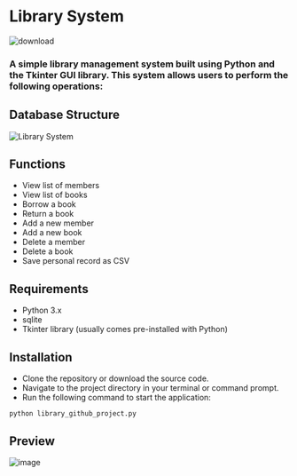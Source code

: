 # Library System
![download](https://github.com/user-attachments/assets/aea72140-8bf5-4771-ab7a-66a9879181e0)
### A simple library management system built using Python and the Tkinter GUI library. This system allows users to perform the following operations:

## Database Structure
![Library System](https://github.com/user-attachments/assets/a045727e-4849-406c-922b-69aa7adaef34)

## Functions
- View list of members
- View list of books
- Borrow a book
- Return a book
- Add a new member
- Add a new book
- Delete a member
- Delete a book
- Save personal record as CSV

## Requirements
- Python 3.x
- sqlite
- Tkinter library (usually comes pre-installed with Python)

## Installation
- Clone the repository or download the source code.
- Navigate to the project directory in your terminal or command prompt.
- Run the following command to start the application:
```
python library_github_project.py
```
## Preview
<img alt="image" src="https://github.com/user-attachments/assets/ab996956-e3a2-43d5-b54c-ed5ba095ddac">
